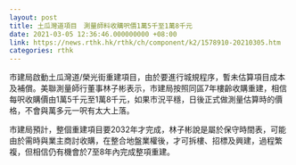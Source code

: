 ```yaml
---
layout: post
title: 土瓜灣道項目　測量師料收購呎價1萬5千至1萬8千元
date: 2021-03-05 12:36:46.000000000 +08:00
link: https://news.rthk.hk/rthk/ch/component/k2/1578910-20210305.htm
categories: rthk
---
```


市建局啟動土瓜灣道/榮光街重建項目，由於要進行城規程序，暫未估算項目成本及補償。美聯測量師行董事林子彬表示，市建局按照同區7年樓齡收購重建，相信每呎收購價由1萬5千元至1萬8千元，如果市況平穩，日後正式做測量估算時的價格，不會與萬多元一呎有太大上落。

市建局預計，整個重建項目要2032年才完成，林子彬說是屬於保守時間表，可能由於需時與業主商討收購，在整合地盤業權後，才可拆樓、招標及興建，過程繁複，但相信仍有機會於7至8年內完成整項重建。
